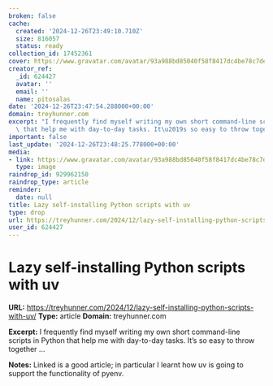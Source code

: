 ```yaml
---
broken: false
cache:
  created: '2024-12-26T23:49:10.710Z'
  size: 816057
  status: ready
collection_id: 17452361
cover: https://www.gravatar.com/avatar/93a988bd85040f58f8417dc4be78c7de?s=500
creator_ref:
  _id: 624427
  avatar: ''
  email: ''
  name: pitosalas
date: '2024-12-26T23:47:54.288000+00:00'
domain: treyhunner.com
excerpt: "I frequently find myself writing my own short command-line scripts in Python\
  \ that help me with day-to-day tasks. It\u2019s so easy to throw together \u2026"
important: false
last_update: '2024-12-26T23:48:25.778000+00:00'
media:
- link: https://www.gravatar.com/avatar/93a988bd85040f58f8417dc4be78c7de?s=500
  type: image
raindrop_id: 929962150
raindrop_type: article
reminder:
  date: null
title: Lazy self-installing Python scripts with uv
type: drop
url: https://treyhunner.com/2024/12/lazy-self-installing-python-scripts-with-uv/
user_id: 624427
---
```


# Lazy self-installing Python scripts with uv

**URL:** https://treyhunner.com/2024/12/lazy-self-installing-python-scripts-with-uv/
**Type:** article
**Domain:** treyhunner.com

**Excerpt:** I frequently find myself writing my own short command-line scripts in Python that help me with day-to-day tasks. It’s so easy to throw together …

**Notes:**
Linked is a good article; in particular I learnt how uv is going to support the functionality of pyenv. 
